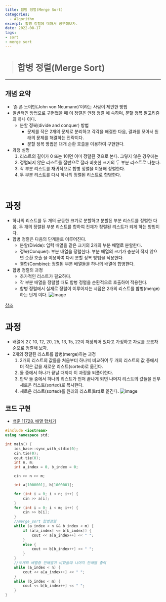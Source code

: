 ```yaml
---
title: 합병 정렬(Merge Sort)
categories: 
  - Algorithm
excerpt: 합병 정렬에 대해서 공부해보자.
date: 2022-08-17
tags:
- sort
- merge sort
---
```




> # 합병 정렬(Merge Sort)
---

## 개념 요약

- ‘존 폰 노이만(John von Neumann)’이라는 사람이 제안한 방법
- 일반적인 방법으로 구현했을 때 이 정렬은 안정 정렬 에 속하며, 분할 정복 알고리즘의 하나 이다.
  - 분할 정복(divide and conquer) 방법
    - 문제를 작은 2개의 문제로 분리하고 각각을 해결한 다음, 결과를 모아서 원래의 문제를 해결하는 전략이다.
    - 분할 정복 방법은 대개 순환 호출을 이용하여 구현한다.
- 과정 설명
  1. 리스트의 길이가 0 또는 1이면 이미 정렬된 것으로 본다. 그렇지 않은 경우에는
  2. 정렬되지 않은 리스트를 절반으로 잘라 비슷한 크기의 두 부분 리스트로 나눈다.
  3. 각 부분 리스트를 재귀적으로 합병 정렬을 이용해 정렬한다.
  4. 두 부분 리스트를 다시 하나의 정렬된 리스트로 합병한다.
<br />

# 과정

- 하나의 리스트를 두 개의 균등한 크기로 분할하고 분할된 부분 리스트를 정렬한 다음, 두 개의 정렬된 부분 리스트를 합하여 전체가 정렬된 리스트가 되게 하는 방법이다.
- 합병 정렬은 다음의 단계들로 이루어진다.
  - 분할(Divide): 입력 배열을 같은 크기의 2개의 부분 배열로 분할한다.
  - 정복(Conquer): 부분 배열을 정렬한다. 부분 배열의 크기가 충분히 작지 않으면 순환 호출 을 이용하여 다시 분할 정복 방법을 적용한다.
  - 결합(Combine): 정렬된 부분 배열들을 하나의 배열에 합병한다.
- 합병 정렬의 과정
  - 추가적인 리스트가 필요하다.
  - 각 부분 배열을 정렬할 때도 합병 정렬을 순환적으로 호출하여 적용한다.
  - 합병 정렬에서 실제로 정렬이 이루어지는 시점은 2개의 리스트를 합병(merge)하는 단계 이다.
 ![image](https://user-images.githubusercontent.com/76837780/185044560-e76c40e4-1195-47f0-8e27-547215412cb7.png)


[참조](https://gmlwjd9405.github.io/2018/05/08/algorithm-merge-sort.html)



# 과정

- 배열에 27, 10, 12, 20, 25, 13, 15, 22이 저장되어 있다고 가정하고 자료를 오름차순으로 정렬해 보자.
- 2개의 정렬된 리스트를 합병(merge)하는 과정
  1. 2개의 리스트의 값들을 처음부터 하나씩 비교하여 두 개의 리스트의 값 중에서 더 작은 값을 새로운 리스트(sorted)로 옮긴다.
  2. 둘 중에서 하나가 끝날 때까지 이 과정을 되풀이한다.
  3. 만약 둘 중에서 하나의 리스트가 먼저 끝나게 되면 나머지 리스트의 값들을 전부 새로운 리스트(sorted)로 복사한다.
  4. 새로운 리스트(sorted)를 원래의 리스트(list)로 옮긴다.
 ![image](https://user-images.githubusercontent.com/76837780/185045014-7ed84588-ad90-4c56-b364-b7d91c2a56b6.png)



## 코드 구현

- [백준 11728. 배열 합치기](https://www.acmicpc.net/problem/11728)

```c++
#include <iostream>
using namespace std;

int main() {
    ios_base::sync_with_stdio(0);
    cin.tie(0);
    cout.tie(0);
    int n, m;
    int a_index = 0, b_index = 0;

    cin >> n >> m;

    int a[1000001], b[1000001];

    for (int i = 0; i < n; i++) {
        cin >> a[i];
    }
    for (int i = 0; i < m; i++) {
        cin >> b[i];
    }
    //merge_sort 합병정렬
    while (a_index < n && b_index < m) {
        if (a[a_index] <= b[b_index]) {
            cout << a[a_index++] << " ";
        }
        else {
            cout << b[b_index++] << " ";
        }
    }
    //두개의 배열중 한배열이 비었을때 나머지 한배열 출력
    while (a_index < n) {
        cout << a[a_index++] << " ";
    }
    while (b_index < m) {
        cout << b[b_index++] << " ";
    }
}
```
